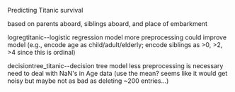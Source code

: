 Predicting Titanic survival

based on parents aboard, siblings aboard, and place of embarkment

logregtitanic--logistic regression model
more preprocessing could improve model (e.g., encode age as child/adult/elderly; encode siblings as >0, >2, >4 since this is ordinal) 

decisiontree_titanic--decision tree model
less preprocessing is necessary
need to deal with NaN's in Age data (use the mean? seems like it would get noisy but maybe not as bad as deleting ~200 entries...)




